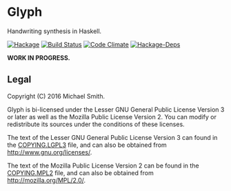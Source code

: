 # Glyph

Handwriting synthesis in Haskell.

[![Hackage](https://img.shields.io/hackage/v/glyph.svg)](https://hackage.haskell.org/package/glyph)
[![Build Status](https://img.shields.io/circleci/project/spinda/glyph/master.svg)](https://circleci.com/gh/spinda/glyph)
[![Code Climate](https://img.shields.io/codeclimate/github/spinda/glyph.svg)](https://codeclimate.com/github/spinda/glyph)
[![Hackage-Deps](https://img.shields.io/hackage-deps/v/glyph.svg)](http://packdeps.haskellers.com/feed?needle=glyph)

**WORK IN PROGRESS.**

## Legal

Copyright (C) 2016 Michael Smith.

Glyph is bi-licensed under the Lesser GNU General Public License Version 3 or
later as well as the Mozilla Public License Version 2. You can modify or
redistribute its sources under the conditions of these licenses.

The text of the Lesser GNU General Public License Version 3 can found in the
[COPYING.LGPL3](/COPYING.LGPL3) file, and can also be obtained from
<http://www.gnu.org/licenses/>.

The text of the Mozilla Public License Version 2 can be found in the
[COPYING.MPL2](/COPYING.MPL2) file, and can also be obtained from
<http://mozilla.org/MPL/2.0/>.

